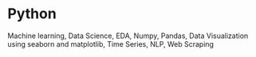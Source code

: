 # Python
Machine learning, Data Science, EDA, Numpy, Pandas, Data Visualization using seaborn and matplotlib, Time Series, NLP, Web Scraping

